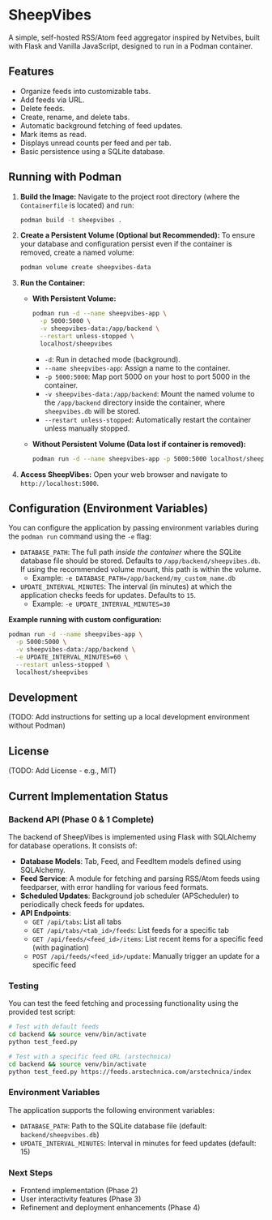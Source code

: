 # SheepVibes

A simple, self-hosted RSS/Atom feed aggregator inspired by Netvibes, built with Flask and Vanilla JavaScript, designed to run in a Podman container.

## Features

*   Organize feeds into customizable tabs.
*   Add feeds via URL.
*   Delete feeds.
*   Create, rename, and delete tabs.
*   Automatic background fetching of feed updates.
*   Mark items as read.
*   Displays unread counts per feed and per tab.
*   Basic persistence using a SQLite database.

## Running with Podman

1.  **Build the Image:**
    Navigate to the project root directory (where the `Containerfile` is located) and run:
    ```bash
    podman build -t sheepvibes .
    ```

2.  **Create a Persistent Volume (Optional but Recommended):**
    To ensure your database and configuration persist even if the container is removed, create a named volume:
    ```bash
    podman volume create sheepvibes-data
    ```

3.  **Run the Container:**
    *   **With Persistent Volume:**
        ```bash
        podman run -d --name sheepvibes-app \
          -p 5000:5000 \
          -v sheepvibes-data:/app/backend \
          --restart unless-stopped \
          localhost/sheepvibes
        ```
        *   `-d`: Run in detached mode (background).
        *   `--name sheepvibes-app`: Assign a name to the container.
        *   `-p 5000:5000`: Map port 5000 on your host to port 5000 in the container.
        *   `-v sheepvibes-data:/app/backend`: Mount the named volume to the `/app/backend` directory inside the container, where `sheepvibes.db` will be stored.
        *   `--restart unless-stopped`: Automatically restart the container unless manually stopped.

    *   **Without Persistent Volume (Data lost if container is removed):**
        ```bash
        podman run -d --name sheepvibes-app -p 5000:5000 localhost/sheepvibes
        ```

4.  **Access SheepVibes:**
    Open your web browser and navigate to `http://localhost:5000`.

## Configuration (Environment Variables)

You can configure the application by passing environment variables during the `podman run` command using the `-e` flag:

*   `DATABASE_PATH`: The full path *inside the container* where the SQLite database file should be stored. Defaults to `/app/backend/sheepvibes.db`. If using the recommended volume mount, this path is within the volume.
    *   Example: `-e DATABASE_PATH=/app/backend/my_custom_name.db`
*   `UPDATE_INTERVAL_MINUTES`: The interval (in minutes) at which the application checks feeds for updates. Defaults to `15`.
    *   Example: `-e UPDATE_INTERVAL_MINUTES=30`

**Example running with custom configuration:**

```bash
podman run -d --name sheepvibes-app \
  -p 5000:5000 \
  -v sheepvibes-data:/app/backend \
  -e UPDATE_INTERVAL_MINUTES=60 \
  --restart unless-stopped \
  localhost/sheepvibes
```

## Development

(TODO: Add instructions for setting up a local development environment without Podman)

## License

(TODO: Add License - e.g., MIT)

## Current Implementation Status

### Backend API (Phase 0 & 1 Complete)

The backend of SheepVibes is implemented using Flask with SQLAlchemy for database operations. It consists of:

- **Database Models**: Tab, Feed, and FeedItem models defined using SQLAlchemy.
- **Feed Service**: A module for fetching and parsing RSS/Atom feeds using feedparser, with error handling for various feed formats.
- **Scheduled Updates**: Background job scheduler (APScheduler) to periodically check feeds for updates.
- **API Endpoints**:
  - `GET /api/tabs`: List all tabs
  - `GET /api/tabs/<tab_id>/feeds`: List feeds for a specific tab
  - `GET /api/feeds/<feed_id>/items`: List recent items for a specific feed (with pagination)
  - `POST /api/feeds/<feed_id>/update`: Manually trigger an update for a specific feed

### Testing

You can test the feed fetching and processing functionality using the provided test script:

```bash
# Test with default feeds
cd backend && source venv/bin/activate
python test_feed.py

# Test with a specific feed URL (arstechnica)
cd backend && source venv/bin/activate
python test_feed.py https://feeds.arstechnica.com/arstechnica/index
```

### Environment Variables

The application supports the following environment variables:

- `DATABASE_PATH`: Path to the SQLite database file (default: `backend/sheepvibes.db`)
- `UPDATE_INTERVAL_MINUTES`: Interval in minutes for feed updates (default: 15)

### Next Steps

- Frontend implementation (Phase 2)
- User interactivity features (Phase 3)
- Refinement and deployment enhancements (Phase 4)
